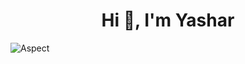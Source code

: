<h1 align="center">Hi 👋, I'm Yashar</h1>

![Aspect](https://github-readme-stats.vercel.app/api?username=anuraghazra&show_icons=true&theme=radical)
